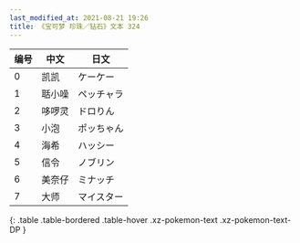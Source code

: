 ```yaml
---
last_modified_at: 2021-08-21 19:26
title: 《宝可梦 珍珠／钻石》文本 324
---
```

| 编号 | 中文 | 日文 |
| ---- | ---- | ---- |
| 0 | 凯凯 | ケーケー |
| 1 | 聒小噪 | ペッチャラ |
| 2 | 哆啰灵 | ドロりん |
| 3 | 小泡 | ポッちゃん |
| 4 | 海希 | ハッシー |
| 5 | 信令 | ノブリン |
| 6 | 美奈仔 | ミナッチ |
| 7 | 大师 | マイスター |
{: .table .table-bordered .table-hover .xz-pokemon-text .xz-pokemon-text-DP }